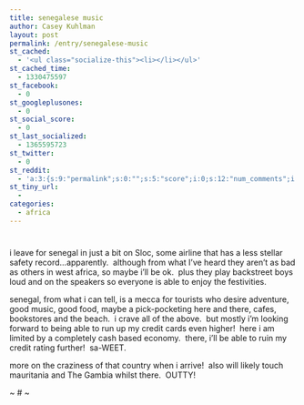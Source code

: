 ```yaml
---
title: senegalese music
author: Casey Kuhlman
layout: post
permalink: /entry/senegalese-music
st_cached:
  - '<ul class="socialize-this"><li></li></ul>'
st_cached_time:
  - 1330475597
st_facebook:
  - 0
st_googleplusones:
  - 0
st_social_score:
  - 0
st_last_socialized:
  - 1365595723
st_twitter:
  - 0
st_reddit:
  - 'a:3:{s:9:"permalink";s:0:"";s:5:"score";i:0;s:12:"num_comments";i:0;}'
st_tiny_url:
  - 
categories:
  - africa
---
```

# 

i leave for senegal in just a bit on Sloc, some airline that has a less stellar safety record…apparently.  although from what I’ve heard they aren’t as bad as others in west africa, so maybe i’ll be ok.  plus they play backstreet boys loud and on the speakers so everyone is able to enjoy the festivities.  

senegal, from what i can tell, is a mecca for tourists who desire adventure, good music, good food, maybe a pick-pocketing here and there, cafes, bookstores and the beach.  i crave all of the above.  but mostly i’m looking forward to being able to run up my credit cards even higher!  here i am limited by a completely cash based economy.  there, i’ll be able to ruin my credit rating further!  sa-WEET.  

more on the craziness of that country when i arrive!  also will likely touch mauritania and The Gambia whilst there.  OUTTY!

~ # ~